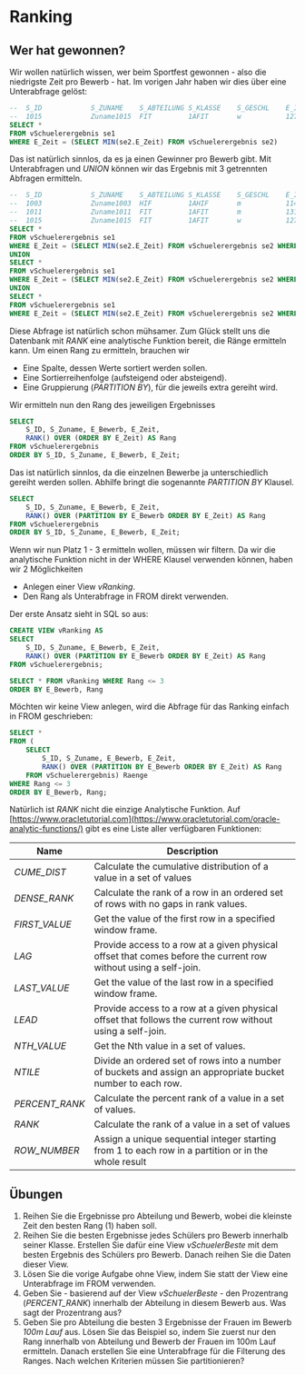 # Ranking

## Wer hat gewonnen?
Wir wollen natürlich wissen, wer beim Sportfest gewonnen - also die niedrigste Zeit pro Bewerb - hat.
Im vorigen Jahr haben wir dies über eine Unterabfrage gelöst:

```sql
--	S_ID          	S_ZUNAME   	S_ABTEILUNG	S_KLASSE	S_GESCHL	E_ID	E_SCHUELER	E_BEWERB 	E_ZEIT
--	1015          	Zuname1015 	FIT        	1AFIT   	w       	1273	1015      	100m Lauf	9,9832
SELECT *
FROM vSchuelerergebnis se1
WHERE E_Zeit = (SELECT MIN(se2.E_Zeit) FROM vSchuelerergebnis se2)
```

Das ist natürlich sinnlos, da es ja einen Gewinner pro Bewerb gibt. Mit Unterabfragen und *UNION* können wir
das Ergebnis mit 3 getrennten Abfragen ermitteln.

```sql
--	S_ID          	S_ZUNAME  	S_ABTEILUNG	S_KLASSE	S_GESCHL	E_ID	E_SCHUELER	E_BEWERB 	E_ZEIT   
--	1003          	Zuname1003	HIF        	1AHIF   	m       	1142	1003      	400m Lauf	54,91    
--	1011          	Zuname1011	FIT        	1AFIT   	m       	1312	1011      	5km Lauf 	1248,8879
--	1015          	Zuname1015	FIT        	1AFIT   	w       	1273	1015      	100m Lauf	9,9832   
SELECT *
FROM vSchuelerergebnis se1
WHERE E_Zeit = (SELECT MIN(se2.E_Zeit) FROM vSchuelerergebnis se2 WHERE E_Bewerb = '100m Lauf')
UNION
SELECT *
FROM vSchuelerergebnis se1
WHERE E_Zeit = (SELECT MIN(se2.E_Zeit) FROM vSchuelerergebnis se2 WHERE E_Bewerb = '400m Lauf')
UNION
SELECT *
FROM vSchuelerergebnis se1
WHERE E_Zeit = (SELECT MIN(se2.E_Zeit) FROM vSchuelerergebnis se2 WHERE E_Bewerb = '5km Lauf')
```

Diese Abfrage ist natürlich schon mühsamer. Zum Glück stellt uns die Datenbank mit *RANK* eine analytische
Funktion bereit, die Ränge ermitteln kann. Um einen Rang zu ermitteln, brauchen wir
- Eine Spalte, dessen Werte sortiert werden sollen.
- Eine Sortierreihenfolge (aufsteigend oder absteigend).
- Eine Gruppierung (*PARTITION BY*), für die jeweils extra gereiht wird. 

Wir ermitteln nun den Rang des jeweiligen Ergebnisses
```sql
SELECT 
    S_ID, S_Zuname, E_Bewerb, E_Zeit, 
    RANK() OVER (ORDER BY E_Zeit) AS Rang
FROM vSchuelerergebnis
ORDER BY S_ID, S_Zuname, E_Bewerb, E_Zeit;
```

Das ist natürlich sinnlos, da die einzelnen Bewerbe ja unterschiedlich gereiht werden sollen. Abhilfe
bringt die sogenannte *PARTITION BY* Klausel. 

```sql
SELECT 
    S_ID, S_Zuname, E_Bewerb, E_Zeit, 
    RANK() OVER (PARTITION BY E_Bewerb ORDER BY E_Zeit) AS Rang
FROM vSchuelerergebnis
ORDER BY S_ID, S_Zuname, E_Bewerb, E_Zeit;
```

Wenn wir nun Platz 1 - 3 ermitteln wollen, müssen wir filtern. Da wir die analytische Funktion nicht
in der WHERE Klausel verwenden können, haben wir 2 Möglichkeiten
- Anlegen einer View *vRanking*.
- Den Rang als Unterabfrage in FROM direkt verwenden.

Der erste Ansatz sieht in SQL so aus:

```sql
CREATE VIEW vRanking AS
SELECT 
    S_ID, S_Zuname, E_Bewerb, E_Zeit, 
    RANK() OVER (PARTITION BY E_Bewerb ORDER BY E_Zeit) AS Rang
FROM vSchuelerergebnis;

SELECT * FROM vRanking WHERE Rang <= 3
ORDER BY E_Bewerb, Rang
```

Möchten wir keine View anlegen, wird die Abfrage für das Ranking einfach in FROM geschrieben:
```sql
SELECT *
FROM (
    SELECT 
        S_ID, S_Zuname, E_Bewerb, E_Zeit, 
        RANK() OVER (PARTITION BY E_Bewerb ORDER BY E_Zeit) AS Rang
    FROM vSchuelerergebnis) Raenge
WHERE Rang <= 3
ORDER BY E_Bewerb, Rang;
```

Natürlich ist *RANK* nicht die einzige Analytische Funktion. Auf [https://www.oracletutorial.com](https://www.oracletutorial.com/oracle-analytic-functions/) 
gibt es eine Liste aller verfügbaren Funktionen:

| Name          	| Description                                                                                                    	| 
| --------------	| ---------------------------------------------------------------------------------------------------------------	| 
| *CUME_DIST*   	| Calculate the cumulative distribution of a value in a set of values                                            	| 
| *DENSE_RANK*  	| Calculate the rank of a row in an ordered set of rows with no gaps in rank values.                             	| 
| *FIRST_VALUE* 	| Get the value of the first row in a specified window frame.                                                    	| 
| *LAG*         	| Provide access to a row at a given physical offset that comes before the current row without using a self-join.	| 
| *LAST_VALUE*  	| Get the value of the last row in a specified window frame.                                                     	| 
| *LEAD*        	| Provide access to a row at a given physical offset that follows the current row without using a self-join.     	| 
| *NTH_VALUE*   	| Get the Nth value in a set of values.                                                                          	| 
| *NTILE*       	| Divide an ordered set of rows into a number of buckets and assign an appropriate bucket number to each row.    	| 
| *PERCENT_RANK*	| Calculate the percent rank of a value in a set of values.                                                      	| 
| *RANK*        	| Calculate the rank of a value in a set of values                                                               	| 
| *ROW_NUMBER*  	| Assign a unique sequential integer starting from 1 to each row in a partition or in the whole result           	| 


## Übungen
1. Reihen Sie die Ergebnisse pro Abteilung und Bewerb, wobei die kleinste Zeit den besten Rang (1) haben
   soll.
1. Reihen Sie die besten Ergebnisse jedes Schülers pro Bewerb innerhalb seiner Klasse. Erstellen Sie dafür
   eine View *vSchuelerBeste* mit dem besten Ergebnis des Schülers pro Bewerb. Danach reihen Sie die Daten dieser View.
1. Lösen Sie die vorige Aufgabe ohne View, indem Sie statt der View eine Unterabfrage im FROM verwenden.
1. Geben Sie - basierend auf der View *vSchuelerBeste* - den Prozentrang (*PERCENT_RANK*) innerhalb der Abteilung
   in diesem Bewerb aus. Was sagt der Prozentrang aus?
1. Geben Sie pro Abteilung die besten 3 Ergebnisse der Frauen im Bewerb *100m Lauf* aus. Lösen Sie das Beispiel
   so, indem Sie zuerst nur den Rang innerhalb von Abteilung und Bewerb der Frauen im 100m Lauf ermitteln.
   Danach erstellen Sie eine Unterabfrage für die Filterung des Ranges. Nach welchen Kriterien müssen Sie
   partitionieren?


